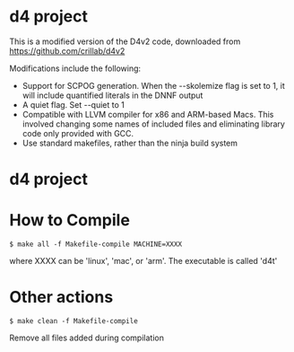 # d4 project

This is a modified version of the D4v2 code, downloaded from https://github.com/crillab/d4v2

Modifications include the following:
   * Support for SCPOG generation.
     	When the --skolemize flag is set to 1, it will include quantified literals in the DNNF output
   * A quiet flag.  Set --quiet to 1
   * Compatible with LLVM compiler for x86 and ARM-based Macs.
        This involved changing some names of included files and eliminating library code only provided with GCC.
   * Use standard makefiles, rather than the ninja build system

# d4 project

# How to Compile

```console
$ make all -f Makefile-compile MACHINE=XXXX
```

where XXXX can be 'linux', 'mac', or 'arm'.
The executable is called 'd4t'

# Other actions

```console
$ make clean -f Makefile-compile 
```

Remove all files added during compilation

